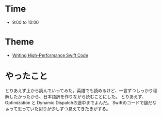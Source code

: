 # Time
- 9:00 to 10:00

# Theme
- [Writing High-Performance Swift Code](https://github.com/apple/swift/blob/master/docs/OptimizationTips.rst)

# やったこと
とりあえず上から読んでいってみた。英語でも読めるけど、一言ずつしっかり理解したかったから、日本語訳を作りながら読むことにした。
とりあえず、Optimization と Dynamic Dispatchの途中までよんだ。
Swiftのコードで謎だなぁって思っていた辺りが少しずつ見えてきたきがする。

